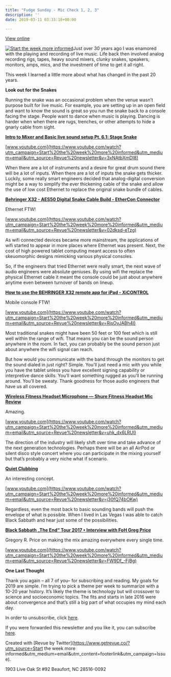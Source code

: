 ```yaml
---
title: "Fudge Sunday - Mic Check 1, 2, 3"
description: ''
date: 2019-03-11 03:33:18+00:00

---
```


[View online](https://sunday.fudge.org/issues/fudge-sunday-mic-check-1-2-3-163812?utm_campaign=Issue&utm_content=view_in_browser&utm_medium=email&utm_source=Start+the+week+more+informed)

[![Start the week more informed](https://bucketeer-e05bbc84-baa3-437e-9518-adb32be77984.s3.amazonaws.com/public/images/2963abd8-7904-4a48-8e5e-b156ccdab513_1200x115.png "Start the week more informed")](https://substackcdn.com/image/fetch/f_auto,q_auto:good,fl_progressive:steep/https%3A%2F%2Fbucketeer-e05bbc84-baa3-437e-9518-adb32be77984.s3.amazonaws.com%2Fpublic%2Fimages%2F2963abd8-7904-4a48-8e5e-b156ccdab513_1200x115.png)Just over 30 years ago I was enamored with the playing and recording of live music. Life back then involved analog recording rigs, tapes, heavy sound mixers, clunky snakes, speakers, monitors, amps, mics, and the investment of time to get it all right.

This week I learned a little more about what has changed in the past 20 years.

 **Look out for the Snakes**

Running the snake was an occasional problem when the venue wasn’t purpose built for live music. For example, you are setting up in an open field and want to know the sound is great so you run the snake back to a console facing the stage. People want to dance when music is playing. Dancing is harder when when there are rugs, trenches, or other attempts to hide a gnarly cable from sight.

**[Intro to Mixer and Basic live sound setup Pt. 6.1: Stage Snake](https://www.youtube.com/watch?utm_campaign=Start%20the%20week%20more%20informed&utm_medium=email&utm_source=Revue%20newsletter&v=3xNAtbXmDI8)**

[www.youtube.com](https://www.youtube.com/watch?utm_campaign=Start%20the%20week%20more%20informed&utm_medium=email&utm_source=Revue%20newsletter&v=3xNAtbXmDI8)

When there are a lot of instruments and a desire for great drum sound there will be a lot of inputs. When there are a lot of inputs the snake gets thicker. Luckily, some really smart engineers decided that analog-digital conversion might be a way to simplify the ever thickening cable of the snake and allow the use of low cost Ethernet to replace the original snake bundle of cables.

**[Behringer X32 - AES50 Digital Snake Cable Build - EtherCon Connector](https://www.youtube.com/watch?utm_campaign=Start%20the%20week%20more%20informed&utm_medium=email&utm_source=Revue%20newsletter&v=02dksd-eTzg)**

Ethernet FTW!

[www.youtube.com](https://www.youtube.com/watch?utm_campaign=Start%20the%20week%20more%20informed&utm_medium=email&utm_source=Revue%20newsletter&v=02dksd-eTzg)

As wifi connected devices became more mainstream, the applications of wifi started to appear in more places where Ethernet was present. Next, the cost of high powered tablet computing meant access to often skeuomorphic designs mimicking various physical consoles.

So, if the engineers that tried Ethernet were really smart, the next wave of audio engineers were absolute geniuses. By using wifi the replace the physical Ethernet cable it meant the console could be just about anywhere anytime even between turnover of bands on lineup.

**[How to use the BEHRINGER X32 remote app for iPad - XiCONTROL](https://www.youtube.com/watch?utm_campaign=Start%20the%20week%20more%20informed&utm_medium=email&utm_source=Revue%20newsletter&v=RisOvJABh4I)**

Mobile console FTW!

[www.youtube.com](https://www.youtube.com/watch?utm_campaign=Start%20the%20week%20more%20informed&utm_medium=email&utm_source=Revue%20newsletter&v=RisOvJABh4I)

Most traditional snakes might have been 50 feet or 100 feet which is still well within the range of wifi. That means you can be the sound person anywhere in the room. In fact, you can probably be the sound person just about anywhere the wifi signal can reach.

But how would you communicate with the band through the monitors to get the sound dialed in just right? Simple. You’ll just need a mic with you while you have the tablet unless you have excellent signing capability or interpretive dance skills. You’ll want something rugged as you’ll be running around. You’ll be sweaty. Thank goodness for those audio engineers that have us all covered.

**[Wireless Fitness Headset Microphone — Shure Fitness Headset Mic Review](https://www.youtube.com/watch?utm_campaign=Start%20the%20week%20more%20informed&utm_medium=email&utm_source=Revue%20newsletter&v=uhk_dx6LRUI)**

Amazing.

[www.youtube.com](https://www.youtube.com/watch?utm_campaign=Start%20the%20week%20more%20informed&utm_medium=email&utm_source=Revue%20newsletter&v=uhk_dx6LRUI)

The direction of the industry will likely shift over time and take advance of the next generation technologies. Perhaps there will be an all AirPod or silent disco style concert where you can participate in the mixing yourself but that’s probably a very niche what if scenario.

**[Quiet Clubbing](https://www.youtube.com/watch?utm_campaign=Start%20the%20week%20more%20informed&utm_medium=email&utm_source=Revue%20newsletter&v=j30fQ74bOKw)**

An interesting concept.

[www.youtube.com](https://www.youtube.com/watch?utm_campaign=Start%20the%20week%20more%20informed&utm_medium=email&utm_source=Revue%20newsletter&v=j30fQ74bOKw)

Regardless, even the most back to basic sounding bands will push the envelope of what is possible. When I lived in Las Vegas I was able to catch Black Sabbath and hear just some of the possibilities.

**[Black Sabbath „The End“ Tour 2017 • Interview with FoH Greg Price](https://www.youtube.com/watch?utm_campaign=Start%20the%20week%20more%20informed&utm_medium=email&utm_source=Revue%20newsletter&v=FW9Df_-FjBg)**

Gregory R. Price on making the mix amazing everywhere every single time.

[www.youtube.com](https://www.youtube.com/watch?utm_campaign=Start%20the%20week%20more%20informed&utm_medium=email&utm_source=Revue%20newsletter&v=FW9Df_-FjBg)

 **One Last Thought**

Thank you again – all 7 of you– for subscribing and reading. My goals for 2019 are simple. I’m trying to pick a theme per week to summarize with a 10-20 year history. It’s likely the theme is technology but will crossover to science and socioeconomic topics. The fits and starts in late 2016 were about convergence and that’s still a big part of what occupies my mind each day.

In order to unsubscribe, click [here](#).

If you were forwarded this newsletter and you like it, you can subscribe [here](https://sunday.fudge.org/?utm_campaign=Issue&utm_content=forwarded&utm_medium=email&utm_source=Start+the+week+more+informed).

Created with [Revue by Twitter](https://www.getrevue.co/?utm_source=Start the week more informed&utm_medium=email&utm_content=footerlink&utm_campaign=Issue).

1903 Live Oak St #92 Beaufort, NC 28516-0092

